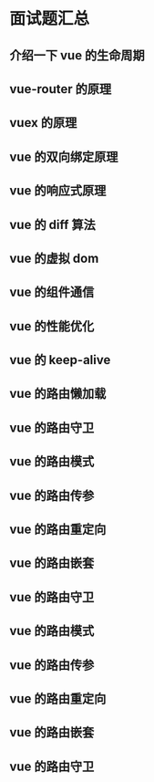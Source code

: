 # 面试题汇总

## 介绍一下 vue 的生命周期

## vue-router 的原理

## vuex 的原理

## vue 的双向绑定原理

## vue 的响应式原理

## vue 的 diff 算法

## vue 的虚拟 dom

## vue 的组件通信

## vue 的性能优化

## vue 的 keep-alive

## vue 的路由懒加载

## vue 的路由守卫

## vue 的路由模式

## vue 的路由传参

## vue 的路由重定向

## vue 的路由嵌套

## vue 的路由守卫

## vue 的路由模式

## vue 的路由传参

## vue 的路由重定向

## vue 的路由嵌套

## vue 的路由守卫

##
